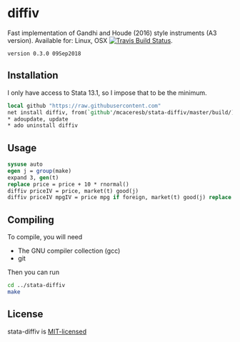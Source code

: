 diffiv
======

Fast implementation of Gandhi and Houde (2016) style instruments (A3 version). Available for: Linux, OSX [![Travis Build Status](https://api.travis-ci.org/mcaceresb/stata-diffiv.svg?branch=develop)](https://travis-ci.org/mcaceresb/stata-diffiv).

`version 0.3.0 09Sep2018`

Installation
------------

I only have access to Stata 13.1, so I impose that to be the minimum.
```stata
local github "https://raw.githubusercontent.com"
net install diffiv, from(`github'/mcaceresb/stata-diffiv/master/build/)
* adoupdate, update
* ado uninstall diffiv
```

Usage
-----

```stata
sysuse auto
egen j = group(make)
expand 3, gen(t)
replace price = price + 10 * rnormal()
diffiv priceIV = price, market(t) good(j)
diffiv priceIV mpgIV = price mpg if foreign, market(t) good(j) replace
```

Compiling
---------

To compile, you will need

- The GNU compiler collection (gcc)
- git

Then you can run
```sh
cd ../stata-diffiv
make
```

License
-------

stata-diffiv is [MIT-licensed](https://github.com/mcaceresb/stata-diffiv/blob/master/LICENSE)

